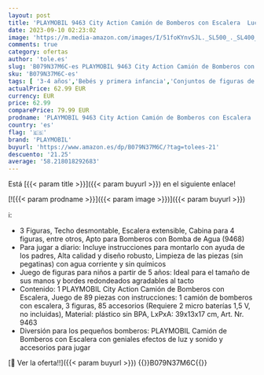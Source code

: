 ```yaml
---
layout: post
title: 'PLAYMOBIL 9463 City Action Camión de Bomberos con Escalera  Luces y Sonido  A Partir de 5 años  Multicolor'
date: 2023-09-10 02:23:02
image: 'https://m.media-amazon.com/images/I/51foKYnvSJL._SL500_._SL400_.jpg'
comments: true
category: ofertas
author: 'tole.es'
slug: 'B079N37M6C-es PLAYMOBIL 9463 City Action Camión de Bomberos con Escalera...'
sku: 'B079N37M6C-es'
tags: [ '3-4 años','Bebés y primera infancia','Conjuntos de figuras de juguete','Juegos de construcción','Juguetes','Juguetes y juegos','Muñecos y figuras','Selección de 4 a 7 años','Self Service','Special Features Stores','Vehículos, muñecos y figuras','partition_000','partition_033','partition_104','playmobil','🇪🇸', ]
actualPrice: 62.99 EUR
currency: EUR
price: 62.99
comparePrice: 79.99 EUR
prodname: 'PLAYMOBIL 9463 City Action Camión de Bomberos con Escalera  Luces y Sonido  A Partir de 5 años  Multicolor'
country: 'es'
flag: '🇪🇸'
brand: 'PLAYMOBIL'
buyurl: 'https://www.amazon.es/dp/B079N37M6C/?tag=tolees-21'
descuento: '21.25'
average: '58.218018292683'
---
```


Está [{{< param title >}}]({{< param buyurl >}}) en el siguiente enlace!

[![{{< param prodname >}}]({{< param image >}})]({{< param buyurl >}})

ℹ️:

- 3 Figuras, Techo desmontable, Escalera extensible, Cabina para 4 figuras, entre otros, Apto para Bomberos con Bomba de Agua (9468)
- Para jugar a diario: Incluye instrucciones para montarlo con ayuda de los padres, Alta calidad y diseño robusto, Limpieza de las piezas (sin pegatinas) con agua corriente y sin químicos
- Juego de figuras para niños a partir de 5 años: Ideal para el tamaño de sus manos y bordes redondeados agradables al tacto
- Contenido: 1 PLAYMOBIL City Action Camión de Bomberos con Escalera, Juego de 89 piezas con instrucciones: 1 camión de bomberos con escalera, 3 figuras, 85 accesorios (Requiere 2 micro baterías 1,5 V, no incluidas), Material: plástico sin BPA, LxPxA: 39x13x17 cm, Art. Nr. 9463
- Diversión para los pequeños bomberos: PLAYMOBIL Camión de Bomberos con Escalera con geniales efectos de luz y sonido y accesorios para jugar

[🛒 Ver la oferta!!]({{< param buyurl >}})
{{<world>}}B079N37M6C{{</world>}}
